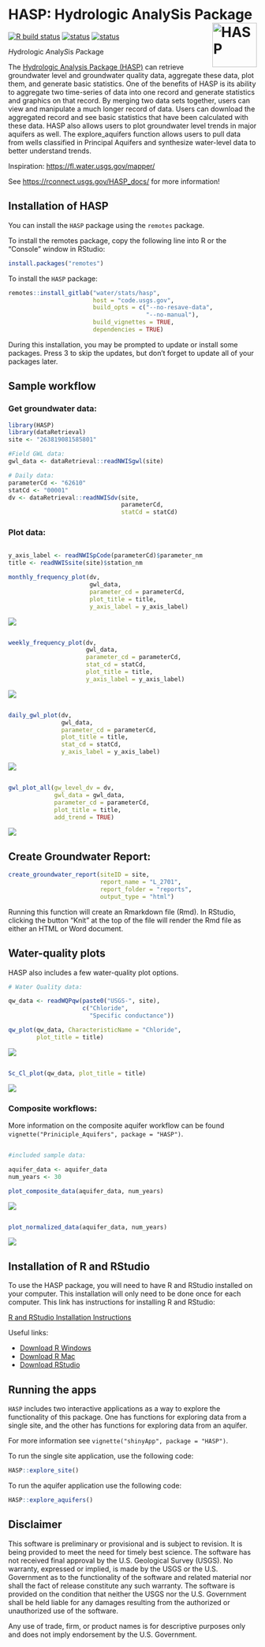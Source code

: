 # HASP: Hydrologic AnalySis Package <img src="man/figures/R_logo.png" alt="HASP" class="logo" style="width:90px;height:auto;" align="right" />

[![R build
status](https://code.usgs.gov/water/stats/hasp/badges/main/pipeline.svg)](https://code.usgs.gov/water/stats/hasp/pipelines)
[![status](https://img.shields.io/badge/USGS-Documentation-blue.svg)](https://rconnect.usgs.gov/HASP_docs/)
[![status](https://img.shields.io/badge/USGS-Source-orange.svg)](https://code.usgs.gov/water/stats/hasp)

*H*ydrologic *A*naly*S*is *P*ackage

The [Hydrologic Analysis Package
(HASP)](https://code.usgs.gov/water/stats/hasp) can retrieve groundwater
level and groundwater quality data, aggregate these data, plot them, and
generate basic statistics. One of the benefits of HASP is its ability to
aggregate two time-series of data into one record and generate
statistics and graphics on that record. By merging two data sets
together, users can view and manipulate a much longer record of data.
Users can download the aggregated record and see basic statistics that
have been calculated with these data. HASP also allows users to plot
groundwater level trends in major aquifers as well. The explore_aquifers
function allows users to pull data from wells classified in Principal
Aquifers and synthesize water-level data to better understand trends.

Inspiration: <https://fl.water.usgs.gov/mapper/>

See <https://rconnect.usgs.gov/HASP_docs/> for more information!

## Installation of HASP

You can install the `HASP` package using the `remotes` package.

To install the remotes package, copy the following line into R or the
“Console” window in RStudio:

``` r
install.packages("remotes")
```

To install the `HASP` package:

``` r
remotes::install_gitlab("water/stats/hasp",
                        host = "code.usgs.gov",
                        build_opts = c("--no-resave-data",
                                       "--no-manual"),
                        build_vignettes = TRUE, 
                        dependencies = TRUE)
```

During this installation, you may be prompted to update or install some
packages. Press 3 to skip the updates, but don’t forget to update all of
your packages later.

## Sample workflow

### Get groundwater data:

``` r
library(HASP)
library(dataRetrieval)
site <- "263819081585801"

#Field GWL data:
gwl_data <- dataRetrieval::readNWISgwl(site)

# Daily data:
parameterCd <- "62610"
statCd <- "00001"
dv <- dataRetrieval::readNWISdv(site,
                                parameterCd,
                                statCd = statCd)
```

### Plot data:

``` r

y_axis_label <- readNWISpCode(parameterCd)$parameter_nm
title <- readNWISsite(site)$station_nm

monthly_frequency_plot(dv,
                       gwl_data,
                       parameter_cd = parameterCd,
                       plot_title = title,
                       y_axis_label = y_axis_label)
```

![](man/figures/README-graphs-1.png)<!-- -->

``` r

weekly_frequency_plot(dv, 
                      gwl_data,
                      parameter_cd = parameterCd, 
                      stat_cd = statCd,
                      plot_title = title,
                      y_axis_label = y_axis_label)
```

![](man/figures/README-graphs-2.png)<!-- -->

``` r

daily_gwl_plot(dv, 
               gwl_data,
               parameter_cd = parameterCd,
               plot_title = title,
               stat_cd = statCd,
               y_axis_label = y_axis_label)
```

![](man/figures/README-graphs-3.png)<!-- -->

``` r

gwl_plot_all(gw_level_dv = dv, 
             gwl_data = gwl_data, 
             parameter_cd = parameterCd,
             plot_title = title, 
             add_trend = TRUE)
```

![](man/figures/README-graphs-4.png)<!-- -->

## Create Groundwater Report:

``` r
create_groundwater_report(siteID = site,
                          report_name = "L_2701",
                          report_folder = "reports",
                          output_type = "html")
```

Running this function will create an Rmarkdown file (Rmd). In RStudio,
clicking the button “Knit” at the top of the file will render the Rmd
file as either an HTML or Word document.

## Water-quality plots

HASP also includes a few water-quality plot options.

``` r
# Water Quality data:

qw_data <- readWQPqw(paste0("USGS-", site),
                     c("Chloride",
                       "Specific conductance"))

qw_plot(qw_data, CharacteristicName = "Chloride",
        plot_title = title)
```

![](man/figures/README-unnamed-chunk-3-1.png)<!-- -->

``` r

Sc_Cl_plot(qw_data, plot_title = title)
```

![](man/figures/README-unnamed-chunk-3-2.png)<!-- -->

### Composite workflows:

More information on the composite aquifer workflow can be found
`vignette("Priniciple_Aquifers", package = "HASP")`.

``` r

#included sample data:

aquifer_data <- aquifer_data
num_years <- 30

plot_composite_data(aquifer_data, num_years)
```

![](man/figures/README-example-1.png)<!-- -->

``` r

plot_normalized_data(aquifer_data, num_years)
```

![](man/figures/README-example-2.png)<!-- -->

## Installation of R and RStudio

To use the HASP package, you will need to have R and RStudio installed
on your computer. This installation will only need to be done once for
each computer. This link has instructions for installing R and RStudio:

[R and RStudio Installation
Instructions](https://owi.usgs.gov/R/training-curriculum/installr/)

Useful links:

-   [Download R Windows](https://cran.r-project.org/bin/windows/base/)
-   [Download R Mac](https://cran.r-project.org/bin/macosx/)
-   [Download
    RStudio](https://www.rstudio.com/products/rstudio/download/)

## Running the apps

`HASP` includes two interactive applications as a way to explore the
functionality of this package. One has functions for exploring data from
a single site, and the other has functions for exploring data from an
aquifer.

For more information see `vignette("shinyApp", package = "HASP")`.

To run the single site application, use the following code:

``` r
HASP::explore_site()
```

To run the aquifer application use the following code:

``` r
HASP::explore_aquifers()
```

## Disclaimer

This software is preliminary or provisional and is subject to revision.
It is being provided to meet the need for timely best science. The
software has not received final approval by the U.S. Geological Survey
(USGS). No warranty, expressed or implied, is made by the USGS or the
U.S. Government as to the functionality of the software and related
material nor shall the fact of release constitute any such warranty. The
software is provided on the condition that neither the USGS nor the U.S.
Government shall be held liable for any damages resulting from the
authorized or unauthorized use of the software.

Any use of trade, firm, or product names is for descriptive purposes
only and does not imply endorsement by the U.S. Government.
